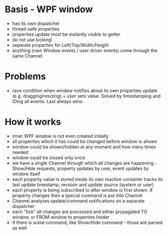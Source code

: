 ﻿# Basis - WPF window
- has its own dispatcher
- thread-safe properties
- properties update must be instantly visible to getter
- do not use locking!
- separate properties for Left/Top/Width/Height
- anything (own Window events / user driver events) come through the same Channel

# Problems
- race condition when window notifies about its own properties update (e.g. dragging/resizing) + user sets value.
Solved by timestamping and IDing all events. Last always wins. 

# How it works
- inner WPF window is not even created initially
- all properties which it has could be changed before window is shown
- window could be shown/hidden at any moment and how many times needed
- window could be closed only once
- we have a single Channel through which all changes are happening - Show/Hide requests, property updates by user,
event updates by window itself
- each property value is stored inside its own reactive container
tracks its last update timestamp, revision and update source (system or user)
- each property is being subscribed to after window is first shown. If property changes
then a special command is put into Channel
- Channel analyses update/command notifications on a separate dispatcher
- each "tick" all changes are processed and either propagated TO window, or FROM window to properties holder
- if there is some command, like Show/Hide command - those are parsed as well

